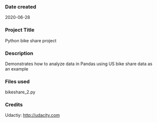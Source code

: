 ### Date created
2020-06-28

### Project Title
Python bike share project

### Description
Demonstrates how to analyze data in Pandas using US bike share data as an example

### Files used
bikeshare_2.py

### Credits
Udactiy: http://udacity.com
